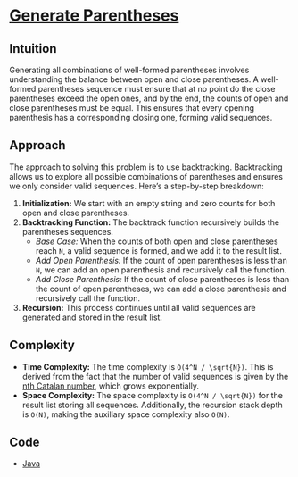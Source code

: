 # [Generate Parentheses](https://leetcode.com/problems/generate-parentheses/description/)

## Intuition

Generating all combinations of well-formed parentheses involves understanding the balance between open and close 
parentheses. A well-formed parentheses sequence must ensure that at no point do the close parentheses exceed the open 
ones, and by the end, the counts of open and close parentheses must be equal. This ensures that every opening 
parenthesis has a corresponding closing one, forming valid sequences.

## Approach

The approach to solving this problem is to use backtracking. Backtracking allows us to explore all possible combinations
of parentheses and ensures we only consider valid sequences. Here’s a step-by-step breakdown:

1. **Initialization:** We start with an empty string and zero counts for both open and close parentheses.
2. **Backtracking Function:** The backtrack function recursively builds the parentheses sequences.
    - *Base Case:* When the counts of both open and close parentheses reach `N`, a valid sequence is formed, and we add 
    it to the result list.
    - *Add Open Parenthesis:* If the count of open parentheses is less than `N`, we can add an open parenthesis and 
   recursively call the function.
    - *Add Close Parenthesis:* If the count of close parentheses is less than the count of open parentheses, we can add 
   a close parenthesis and recursively call the function.
3. **Recursion:** This process continues until all valid sequences are generated and stored in the result list.

## Complexity

- **Time Complexity:** The time complexity is `O(4^N / \sqrt{N})`. This is derived from the fact that the number of 
valid sequences is given by the [nth Catalan number](https://en.wikipedia.org/wiki/Catalan_number), which grows exponentially.
- **Space Complexity:** The space complexity is `O(4^N / \sqrt{N})` for the result list storing all sequences. 
Additionally, the recursion stack depth is `O(N)`, making the auxiliary space complexity also `O(N)`.

## Code

- [Java](../src/main/java/io/dksifoua/leetcode/generateparentheses/Solution.java)